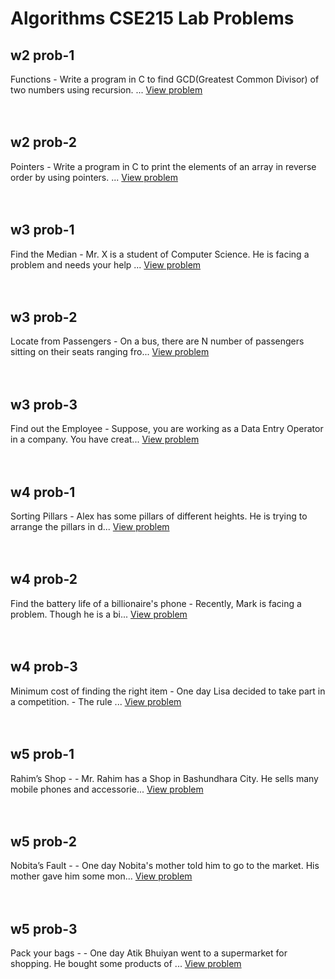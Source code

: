 # Algorithms CSE215 Lab Problems<br>
## w2 prob-1<br>
Functions - Write a program in C to find GCD(Greatest Common Divisor) of two numbers using recursion. ...
[View problem](w2\prob-1\README.md)<br><br><br>

## w2 prob-2<br>
Pointers - Write a program in C to print the elements of an array in reverse order by using pointers. ...
[View problem](w2\prob-2\README.md)<br><br><br>

## w3 prob-1<br>
Find the Median - Mr. X is a student of Computer Science. He is facing a problem and  needs your help ...
[View problem](w3\prob-1\README.md)<br><br><br>

## w3 prob-2<br>
Locate from Passengers - On a bus, there are N number of passengers sitting on their seats ranging fro...
[View problem](w3\prob-2\README.md)<br><br><br>

## w3 prob-3<br>
Find out the Employee - Suppose, you are working as a Data Entry Operator in a company. You have creat...
[View problem](w3\prob-3\README.md)<br><br><br>

## w4 prob-1<br>
Sorting Pillars - Alex has some pillars of different heights. He is trying to arrange the pillars in d...
[View problem](w4\prob-1\README.md)<br><br><br>

## w4 prob-2<br>
Find the battery life of a billionaire's phone - Recently, Mark is facing a problem. Though he is a bi...
[View problem](w4\prob-2\README.md)<br><br><br>

## w4 prob-3<br>
Minimum cost of finding the right item - One day Lisa decided to take part in a competition. - The rule ...
[View problem](w4\prob-3\README.md)<br><br><br>

## w5 prob-1<br>
Rahim’s Shop -  - Mr. Rahim has a Shop in Bashundhara City. He sells many mobile phones and accessorie...
[View problem](w5\prob-1\README.md)<br><br><br>

## w5 prob-2<br>
Nobita’s Fault -  - One day Nobita's mother told him to go to the market. His mother gave him some mon...
[View problem](w5\prob-2\README.md)<br><br><br>

## w5 prob-3<br>
Pack your bags -  - One day Atik Bhuiyan went to a supermarket for shopping. He bought some products of ...
[View problem](w5\prob-3\README.md)<br><br><br>

